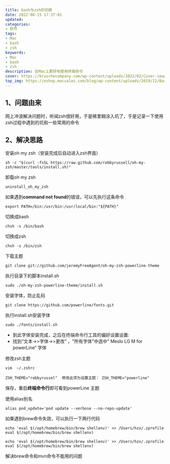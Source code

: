 ```yaml
---
title: bash与zsh的切换
date: 2022-06-15 17:37:01
updated:
categories: 
- 软件
tags: 
- Mac
- bash
- zsh
keywords:
- Mac
- bash
- zsh
description: 在Mac上更好地使用终端命令
cover: https://kruschecompany.com/wp-content/uploads/2022/02/Cover-image-for-blog-comparing-and-contrasting-Z-shell-ZSH-vs-Bash-shell-1280x595.png
top_img: https://eshop.macsales.com/blog/wp-content/uploads/2019/12/BashToZsh-1400x788-1.jpg
---
```


## 1、问题由来

网上冲浪解决问题时，听闻zsh很好用，于是稀里糊涂入坑了，于是记录一下使用zsh过程中遇到的坑和一些常用的命令

## 2、解决思路

安装oh my zsh（安装完成后自动进入zsh界面）

```shell
sh -c "$(curl -fsSL https://raw.github.com/robbyrussell/oh-my-zsh/master/tools/install.sh)"
```

卸载oh my zsh

```shell
uninstall_oh_my_zsh
```

如果遇到**command not found**的错误，可以先执行这条命令

```shell
export PATH=/bin:/usr/bin:/usr/local/bin:"${PATH}"
```

切换成bash

```shell
chsh -s /bin/bash
```

切换成zsh

```shell
chsh -s /bin/zsh
```

下载主题

```shell
git clone git://github.com/jeremyFreeAgent/oh-my-zsh-powerline-theme 
```

执行目录下的脚本install.sh

```shell
sudo ./oh-my-zsh-powerline-theme/install.sh
```

安装字体，防止乱码

```shell
git clone https://github.com/powerline/fonts.git
```

执行install.sh安装字体

```shell
sudo ./fonts/install.sh
```

- 到此字体安装完成，之后在终端命令行工具的偏好设置设置:
- 找到“文本->>字体->>更改” ，"所有字体"中选中“ Meslo LG M for powerLine“ 字体

修改zsh主题

```shell
vim  ~/.zshrc
```

```shell
ZSH_THEME="robbyrussel"  修改此项为设置主题： ZSH_THEME="powerline" 
```

保存，重启**终端命令行**即可看到powerLine 主题

使用alias别名

```shell
alias pod_update='pod update --verbose --no-repo-update'
```

如果遇到brew命令失效，可以执行一下两行代码

```shell
echo 'eval $(/opt/homebrew/bin/brew shellenv)' >> /Users/hzx/.zprofile
eval $(/opt/homebrew/bin/brew shellenv)
```

```shell
echo 'eval $(/opt/homebrew/bin/brew shellenv)' >> /Users/hzx/.zprofile
eval $(/opt/homebrew/bin/brew shellenv)
```

解决brew命令和mvn命令不能用的问题

